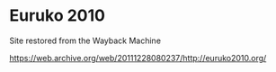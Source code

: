 # Euruko 2010

Site restored from the Wayback Machine

<https://web.archive.org/web/20111228080237/http://euruko2010.org/>
